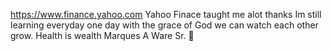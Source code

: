 https://www.finance.yahoo.com 
Yahoo Finace taught me alot thanks
Im still learning everyday one day
with the grace of God we can watch 
each other grow. Health is wealth 
Marques A Ware Sr. 🙏
